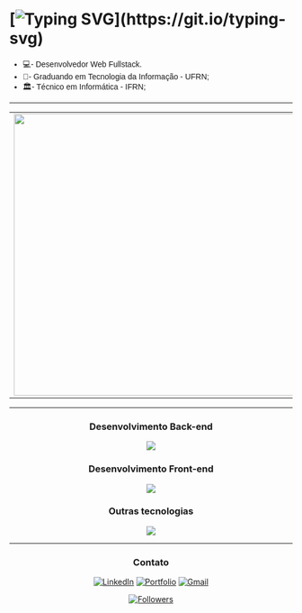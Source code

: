  # [![Typing SVG](https://readme-typing-svg.herokuapp.com?font=Fira+Code&weight=1000&size=26&duration=4000&pause=1000&color=2788B3&center=true&random=false&width=435&lines=Ol%C3%A1%2C+mundo!+Eu+sou+Dagson!)](https://git.io/typing-svg)
<ul style="font-family: Arial, sans-serif">
    <li>💻- Desenvolvedor Web Fullstack.</li>
    <li>🤖- Graduando em Tecnologia da Informação - UFRN;</li>
    <li>🏛️- Técnico em Informática - IFRN;</li>
</ul>

<div align = "center">

---

  <table>
    <tr>
        <td><img width="500px" align="center" src="https://github-readme-stats.vercel.app/api?username=Dags0n&theme=dark" /></td>
        <td><img width="400px" align="center" src="https://github-readme-stats.vercel.app/api/top-langs/?username=Dags0n&hide=html&layout=compact&theme=dark" /></td>
    </tr>   
  </table>

---

### Desenvolvimento Back-end
<p>
  <a href="https://skillicons.dev">
    <img src="https://skillicons.dev/icons?i=nodejs,php,mysql,c,cpp" />
  </a>
</p>

### Desenvolvimento Front-end
<p>
  <a href="https://skillicons.dev">
    <img src="https://skillicons.dev/icons?i=js,react,ts,html,css,bootstrap" />
  </a>
</p>

### Outras tecnologias
<p>
  <a href="https://skillicons.dev">
    <img src="https://skillicons.dev/icons?i=git,linux,haskell" />
  </a>
</p>

---

### Contato

<a href="https://www.linkedin.com/in/dagson1" target="_blank"><img src="https://img.shields.io/badge/LinkedIn-0077B5?style=for-the-badge&logo=linkedin&logoColor=white" alt="LinkedIn"></a>
<a href="https://dagson.netlify.app/" target="_blank"><img src="https://img.shields.io/badge/Portfolio-%23000000.svg?style=for-the-badge&logo=firefox&logoColor=#FF7139" alt="Portfolio"></a>
<a href="mailto:dagson.g.01@gmail.com" target="_blank"><img src="https://img.shields.io/badge/Gmail-D14836?style=for-the-badge&logo=gmail&logoColor=white" alt="Gmail"></a>

[![Followers](https://img.shields.io/github/followers/Dags0n?style=social)]()

</div>
